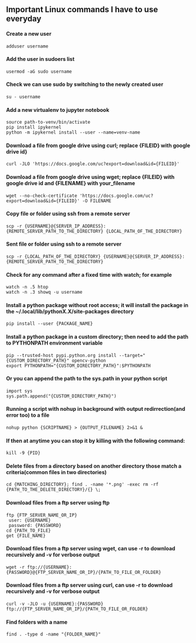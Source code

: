 ## Important Linux commands I have to use everyday


#### Create a new user

 ```
 adduser username
 ```
  
#### Add the user in sudoers list
  
 ```
 usermod -aG sudo username
 ```

#### Check we can use sudo by switching to the newly created user
  
 ```
 su - username
 ```
 
 #### Add a new virtualenv to jupyter notebook
  
 ```
 source path-to-venv/bin/activate
 pip install ipykernel
 python -m ipykernel install --user --name=venv-name
 ```
 
  #### Download a file from google drive using curl; replace {FILEID} with google drive id}
  
 ```
 curl -JLO 'https://docs.google.com/uc?export=download&id={FILEID}'
 ```
 
   #### Download a file from google drive using wget; replace {FILEID} with google drive id and {FILENAME} with your_filename
  
 ```
 wget --no-check-certificate 'https://docs.google.com/uc?export=download&id={FILEID}' -O FILENAME
 ```
   #### Copy file or folder using ssh from a remote server
  
 ```
 scp -r {USERNAME}@{SERVER_IP_ADDRESS}:{REMOTE_SERVER_PATH_TO_THE_DIRECTORY} {LOCAL_PATH_OF_THE_DIRECTORY}
 ```
   #### Sent file or folder using ssh to a remote server
  
 ```
 scp -r {LOCAL_PATH_OF_THE_DIRECTORY} {USERNAME}@{SERVER_IP_ADDRESS}:{REMOTE_SERVER_PATH_TO_THE_DIRECTORY}
 ```
   #### Check for any command after a fixed time with watch; for example
  
 ```
 watch -n .5 htop
 watch -n .3 showq -u username
 ```

   #### Install a python package without root access; it will install the package in the ~/.local/lib/pythonX.X/site-packages directory
  
 ```
 pip install --user {PACKAGE_NAME}
 ```
 
   #### Install a python package in a custom directory; then need to add the path to PYTHONPATH environment variable
  
 ```
 pip --trusted-host pypi.python.org install --target="{CUSTOM_DIRECTORY_PATH}" opencv-python
 export PYTHONPATH="{CUSTOM_DIRECTORY_PATH}":$PYTHONPATH
 ```
   #### Or you can append the path to the sys.path in your python script
  
 ```
import sys
sys.path.append("{CUSTOM_DIRECTORY_PATH}")
 ```
   #### Running a script with nohup in background with output redirrection(and error too) to a file 
  
 ```
nohup python {SCRIPTNAME} > {OUTPUT_FILENAME} 2>&1 &
 ```
 
   #### If then at anytime you can stop it by killing with the following command:
  
 ```
kill -9 {PID}
 ```
 
   #### Delete files from a directory based on another directory those match a criteria(common files in two directories)
  
 ```
cd {MATCHING_DIRECTORY}; find . -name '*.png' -exec rm -rf {PATH_TO_THE_DELETE_DIRECTORY}/{} \;
 ```
   #### Download files from a ftp server using ftp
  
 ```
ftp {FTP_SERVER_NAME_OR_IP}
  user: {USERNAME}
  password: {PASSWORD}
cd {PATH_TO_FILE}
get {FILE_NAME}
 ``` 
   #### Download files from a ftp server using wget, can use -r to download recursively and -v for verbose output
  
 ```
wget -r ftp://{USERNAME}:{PASSWORD}@{FTP_SERVER_NAME_OR_IP}/{PATH_TO_FILE_OR_FOLDER}
 ```
   #### Download files from a ftp server using curl, can use -r to download recursively and -v for verbose output
  
 ```
curl -v -JLO -u {USERNAME}:{PASSWORD} ftp://{FTP_SERVER_NAME_OR_IP}/{PATH_TO_FILE_OR_FOLDER}
 ```
   #### Find folders with a name
  
 ```
 find . -type d -name "{FOLDER_NAME}"
 ``` 
 

